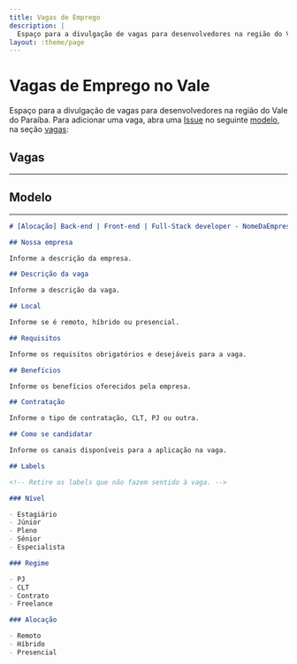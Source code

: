```yaml
---
title: Vagas de Emprego
description: |
  Espaço para a divulgação de vagas para desenvolvedores na região do Vale do Paraíba.
layout: :theme/page
---
```


# Vagas de Emprego no Vale

Espaço para a divulgação de vagas para desenvolvedores na região do Vale do Paraíba. Para adicionar uma vaga, abra uma [Issue](https://github.com/Jug-Vale/Jug-Vale.github.io/issues) no seguinte [modelo](#modelo), na seção [vagas](#vagas):

## Vagas
---

## Modelo
---
```markdown
# [Alocação] Back-end | Front-end | Full-Stack developer - NomeDaEmpresa

## Nossa empresa

Informe a descrição da empresa.

## Descrição da vaga

Informe a descrição da vaga.

## Local

Informe se é remoto, híbrido ou presencial.

## Requisitos

Informe os requisitos obrigatórios e desejáveis para a vaga.

## Benefícios

Informe os benefícios oferecidos pela empresa.

## Contratação

Informe o tipo de contratação, CLT, PJ ou outra.

## Como se candidatar

Informe os canais disponíveis para a aplicação na vaga.

## Labels

<!-- Retire os labels que não fazem sentido à vaga. -->

### Nível

- Estagiário
- Júnior
- Pleno
- Sênior
- Especialista

### Regime

- PJ
- CLT
- Contrato
- Freelance

### Alocação

- Remoto
- Híbrido
- Presencial
```